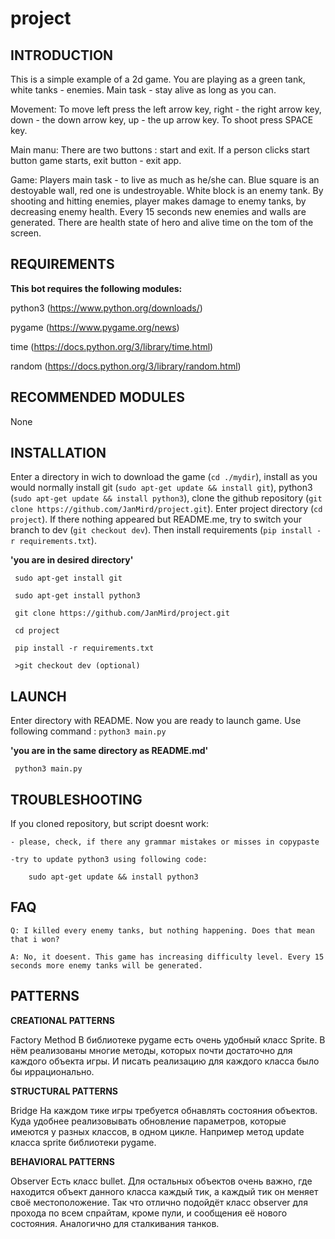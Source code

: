 # project

INTRODUCTION
------------

This is a simple example of a 2d game. You are playing as a green tank, white tanks - enemies. Main task - stay alive as long as you can.

Movement:
        To move left press the left arrow key, right - the right arrow key, down - the down arrow key, up - the up arrow key. To shoot press SPACE key.
        
Main manu:
        There are two buttons : start and exit. If a person clicks start button game starts, exit button - exit app.
        
Game:
        Players main task - to live as much as he/she can. Blue square is an destoyable wall, red one is undestroyable. White block is an enemy tank. By shooting and hitting enemies, player makes damage to enemy tanks, by decreasing enemy health. Every 15 seconds new enemies and walls are generated. There are health state of hero and alive time on the tom of the screen.
 
REQUIREMENTS
------------

**This bot requires the following modules:**

python3 (https://www.python.org/downloads/)

pygame (https://www.pygame.org/news)

time (https://docs.python.org/3/library/time.html)

random (https://docs.python.org/3/library/random.html)

RECOMMENDED MODULES
-------------------
 
None
 
INSTALLATION
-------------
 
Enter a directory in wich to download the game (`cd ./mydir`), install as you would normally install git (`sudo apt-get update && install git`), python3 (`sudo apt-get update && install python3`), clone the github repository (`git clone https://github.com/JanMird/project.git`). Enter project directory (`cd project`). If there nothing appeared but README.me, try to switch your branch to dev (`git checkout dev`). Then install requirements (`pip install -r requirements.txt`).
 
 **'you are in desired directory'**
   
     sudo apt-get install git
   
     sudo apt-get install python3
   
     git clone https://github.com/JanMird/project.git
     
     cd project
     
     pip install -r requirements.txt
   
     >git checkout dev (optional)
 
LAUNCH
------
 
 Enter directory with README. Now you are ready to launch game. Use following command : `python3 main.py`
 
 **'you are in the same directory as README.md'**
   
     python3 main.py
 
TROUBLESHOOTING
---------------
 
 If you cloned repository, but script doesnt work:
 
 	- please, check, if there any grammar mistakes or misses in copypaste
 	
 	-try to update python3 using following code:
 	
 	    sudo apt-get update && install python3
 
FAQ
---

    Q: I killed every enemy tanks, but nothing happening. Does that mean that i won?
    
    A: No, it doesent. This game has increasing difficulty level. Every 15 seconds more enemy tanks will be generated.
    
PATTERNS
--------
 **CREATIONAL PATTERNS**
 
 Factory Method
          В библиотеке pygame есть очень удобный класс Sprite. В нём реализованы многие методы, которых почти достаточно для каждого объекта игры. И писать реализацию для каждого класса было бы иррационально.
 
 **STRUCTURAL PATTERNS**
 
 Bridge
         На каждом тике игры требуется обнавлять состояния объектов. Куда удобнее реализовывать обновление параметров, которые имеются у разных классов, в одном цикле. Например метод update класса sprite библиотеки pygame.
 
 **BEHAVIORAL PATTERNS**
 
 Observer
         Есть класс bullet. Для остальных объектов очень важно, где находится объект данного класса каждый тик, а каждый тик он меняет своё местоположение. Так что отлично подойдёт класс observer для прохода по всем спрайтам, кроме пули, и сообщения её нового состояния. Аналогично для сталкивания танков.


